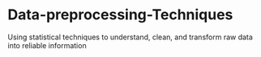 # Data-preprocessing-Techniques
Using statistical techniques to understand, clean, and transform raw data into reliable information
